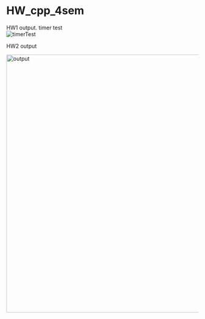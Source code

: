 # HW_cpp_4sem

HW1 output. timer test                      
![timerTest](https://user-images.githubusercontent.com/83062467/229217924-47b9dd32-d94c-47e7-b774-9bae83e64d28.jpg)


HW2 output

<img width="674" alt="output" src="https://user-images.githubusercontent.com/83062467/229217742-b1314cdd-86fe-4a8e-a6ad-1da2080c2b2e.png">
